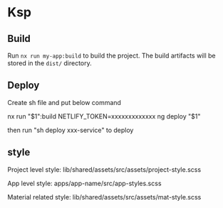 # Ksp

## Build

Run `nx run my-app:build` to build the project. The build artifacts will be stored in the `dist/` directory.

## Deploy

Create sh file and put below command

nx run "$1":build
NETLIFY_TOKEN=xxxxxxxxxxxxx ng deploy "$1"

then run "sh deploy xxx-service" to deploy

## style

Project level style: lib/shared/assets/src/assets/project-style.scss

App level style: apps/app-name/src/app-styles.scss

Material related style: lib/shared/assets/src/assets/mat-style.scss
